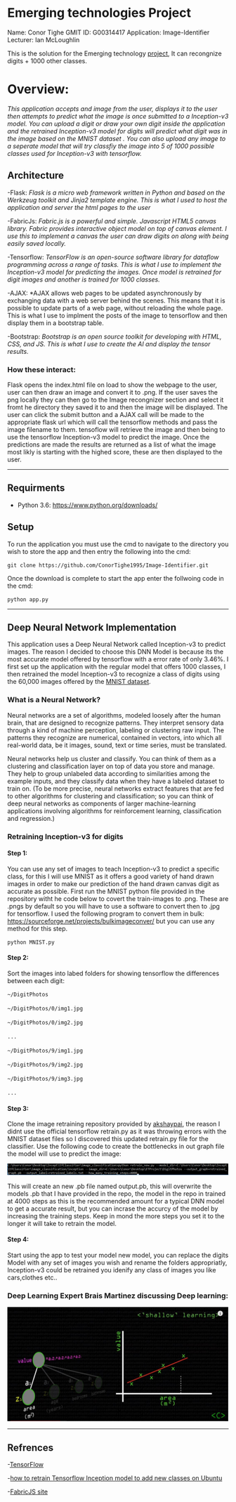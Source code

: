 # Emerging technologies Project
Name: Conor Tighe
GMIT ID: G00314417
Application: Image-Identifier
Lecturer: Ian McLoughlin

This is the solution for the Emerging technology [project](https://emerging-technologies.github.io/problems/project.html), It can recongnize digits + 1000 other classes.

# Overview:
*This application accepts and image from the user, displays it to the user then attempts to predict what the image is once submitted to a Inception-v3 model. You can upload a digit or draw your own digit inside the application and the retrained Inception-v3 model for digits will predict what digit was in the image based on the MNIST dataset . You can also upload any image to a seperate model that will try classfiy the image into 5 of 1000 possible classes used for Inception-v3 with tensorflow.*

## Architecture

-Flask: *Flask is a micro web framework written in Python and based on the Werkzeug toolkit and Jinja2 template engine. This is what I used to host the application and server the html pages to the user*

-FabricJs: *Fabric.js is a powerful and simple. Javascript HTML5 canvas library. Fabric provides interactive object model on top of canvas element. I use this to implement a canvas the user can draw digits on along with being easily saved locally.*

-Tensorflow: *TensorFlow is an open-source software library for dataflow programming across a range of tasks. This is what I use to implement the Inception-v3 model for predicting the images. Once model is retrained for digit images and another is trained for 1000 classes.*

-AJAX: *AJAX allows web pages to be updated asynchronously by exchanging data with a web server behind the scenes. This means that it is possible to update parts of a web page, without reloading the whole page. This is what
I use to implment the posts of the image to tensorflow and then display them in a bootstrap table.

-Bootstrap: *Bootstrap is an open source toolkit for developing with HTML, CSS, and JS. This is what I use to create the AI and display the tensor results.*

### How these interact:
Flask opens the index.html file on load to show the webpage to the user, user can then draw an image and convert it to .png. If the user saves the png locally they can then go to the Image recongnizer section and select it fromt he directory they saved it to and then the image will be displayed. The user can click the submit button and a AJAX call will be made to the appropriate flask url which will call the tensorflow methods and pass the image filename to them. tensoflow will retrieve the image and then being to use the tensorflow Inception-v3 model to predict the image. Once the predictions are made the results are returned as a list of what the image most likly is starting with the highed score, these are then displayed to the user.

---

## Requirments
- Python 3.6: https://www.python.org/downloads/

## Setup
To run the application you must use the cmd to navigate to the directory you wish to store the app and then entry the following into the cmd:
```
git clone https://github.com/ConorTighe1995/Image-Identifier.git

```
Once the download is complete to start the app enter the follwoing code in the cmd:
```
python app.py

```
---

## Deep Neural Network Implementation
This application uses a Deep Neural Network called Inception-v3 to predict images. The reason I decided to choose this DNN Model is because its the most accurate model offered by tensorflow with a error rate of only 3.46%.
I first set up the application with the regular model that offers 1000 classes, I then retrained the model Inception-v3 to recognize a class of digits using the 60,000 images offered by the [MNIST dataset](http://yann.lecun.com/exdb/mnist/).

### What is a Neural Network?
Neural networks are a set of algorithms, modeled loosely after the human brain, that are designed to recognize patterns. They interpret sensory data through a kind of machine perception, labeling or clustering raw input. The patterns they recognize are numerical, contained in vectors, into which all real-world data, be it images, sound, text or time series, must be translated.

Neural networks help us cluster and classify. You can think of them as a clustering and classification layer on top of data you store and manage. They help to group unlabeled data according to similarities among the example inputs, and they classify data when they have a labeled dataset to train on. (To be more precise, neural networks extract features that are fed to other algorithms for clustering and classification; so you can think of deep neural networks as components of larger machine-learning applications involving algorithms for reinforcement learning, classification and regression.)

### Retraining Inception-v3 for digits

#### Step 1:
You can use any set of images to teach Inception-v3 to predict a specific class, for this I will use MNIST as it offers a good variety of hand drawn images in order to make our prediction of the hand drawn canvas digit as
accurate as possible. First run the MNIST python file provided in the repository witht he code below to covert the train-images to .png. These are .pngs by default so you will have to use a software to convert then to .jpg for tensorflow. I used the following program to convert them in bulk: https://sourceforge.net/projects/bulkimageconver/ but you can use any method for this step.

```
python MNIST.py

```

#### Step 2:
Sort the images into labed folders for showing tensorflow the differences between each digit:

```
~/DigitPhotos
 
~/DigitPhotos/0/img1.jpg
 
~/DigitPhotos/0/img2.jpg
 
...
 
~/DigitPhotos/9/img1.jpg
 
~/DigitPhotos/9/img2.jpg
 
~/DigitPhotos/9/img3.jpg
 
...

```
#### Step 3:
Clone the image retraining repository provided by [akshaypai](https://github.com/akshaypai/tfClassifier/tree/master/image_classification), the reason I didnt use the official tensorflow retrain.py as it was throwing errors with the MNIST dataset files so I discovered this updated retrain.py file for the classifier. Use the following code to create the bottlenecks in out graph file the model will use to predict the image:
 
![Enter in cmd](retrain_model.png "Enter in cmd")

This will create an new .pb file named output.pb, this will overwrite the models .pb that I have provided in the repo, the model in the repo in trained at 4000 steps as this is the recommended amount for a typical DNN model to get a accurate result, but you can incrase the accurcy of the model by increasing the training steps. Keep in mond the more steps you set it to the longer it will take to retrain the model.

#### Step 4:
Start using the app to test your model new model, you can replace the digits Model with any set of images you wish and rename the folders appropriatly, Inception-v3 could be retrained you idenify any class of images you like cars,clothes etc..

### Deep Learning Expert Brais Martinez discussing Deep learning:

[![Deep Learning](/static/img/deep.jpg)](https://www.youtube.com/watch?v=l42lr8AlrHk)

---

## Refrences

-[TensorFlow](https://www.tensorflow.org/tutorials/image_recognition)

-[how to retrain Tensorflow Inception model to add new classes on Ubuntu](https://sourcedexter.com/retrain-tensorflow-inception-model/)

-[FabricJS site](http://fabricjs.com/docs/)